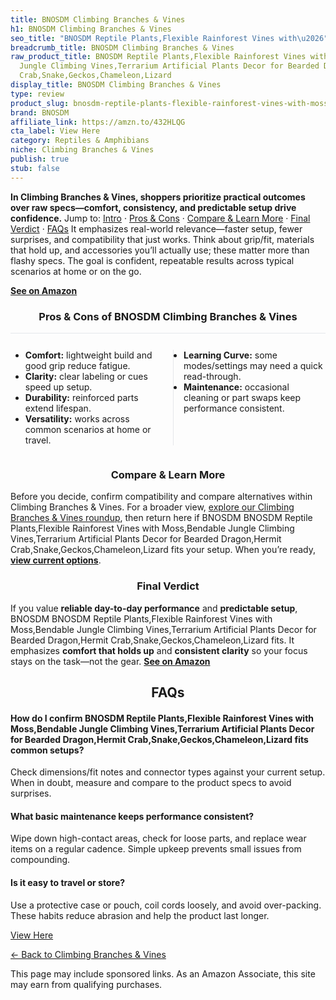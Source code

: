 ```yaml
---
title: BNOSDM Climbing Branches & Vines
h1: BNOSDM Climbing Branches & Vines
seo_title: "BNOSDM Reptile Plants,Flexible Rainforest Vines with\u2026"
breadcrumb_title: BNOSDM Climbing Branches & Vines
raw_product_title: BNOSDM Reptile Plants,Flexible Rainforest Vines with Moss,Bendable
  Jungle Climbing Vines,Terrarium Artificial Plants Decor for Bearded Dragon,Hermit
  Crab,Snake,Geckos,Chameleon,Lizard
display_title: BNOSDM Climbing Branches & Vines
type: review
product_slug: bnosdm-reptile-plants-flexible-rainforest-vines-with-moss-bendable-jung-ecc9ef94
brand: BNOSDM
affiliate_link: https://amzn.to/432HLQG
cta_label: View Here
category: Reptiles & Amphibians
niche: Climbing Branches & Vines
publish: true
stub: false
---
```


<div id="intro" class="full-width"><p><strong>In Climbing Branches & Vines, shoppers prioritize practical outcomes over raw specs&mdash;comfort, consistency, and predictable setup drive confidence.</strong> Jump to: <a href="#intro">Intro</a> · <a href="#pros-cons">Pros &amp; Cons</a> · <a href="#compare-more">Compare &amp; Learn More</a> · <a href="#verdict">Final Verdict</a> · <a href="#faqs">FAQs</a> It emphasizes real-world relevance&mdash;faster setup, fewer surprises, and compatibility that just works. Think about grip/fit, materials that hold up, and accessories you’ll actually use; these matter more than flashy specs. The goal is confident, repeatable results across typical scenarios at home or on the go.</p><p><a href="https://amzn.to/432HLQG" rel="nofollow sponsored noopener" target="_blank"><strong>See on Amazon</strong></a></p></div>
<h3 id="pros-cons" style="text-align:center;">Pros &amp; Cons of BNOSDM Climbing Branches & Vines</h3>
<div class="pc-grid" style="display:grid;grid-template-columns:1fr 1fr;gap:16px;border-top:1px solid #e5e7eb;padding-top:12px;">
  <ul>
    <li><strong>Comfort:</strong> lightweight build and good grip reduce fatigue.</li>
    <li><strong>Clarity:</strong> clear labeling or cues speed up setup.</li>
    <li><strong>Durability:</strong> reinforced parts extend lifespan.</li>
    <li><strong>Versatility:</strong> works across common scenarios at home or travel.</li>
  </ul>
  <ul style="border-left:1px solid #e5e7eb;padding-left:16px;">
    <li><strong>Learning Curve:</strong> some modes/settings may need a quick read-through.</li>
    <li><strong>Maintenance:</strong> occasional cleaning or part swaps keep performance consistent.</li>
  </ul>
</div>


<h3 id="compare-more" style="text-align:center;">Compare &amp; Learn More</h3>
<p>Before you decide, confirm compatibility and compare alternatives within Climbing Branches & Vines. For a broader view, <a href="#">explore our Climbing Branches & Vines roundup</a>, then return here if BNOSDM BNOSDM Reptile Plants,Flexible Rainforest Vines with Moss,Bendable Jungle Climbing Vines,Terrarium Artificial Plants Decor for Bearded Dragon,Hermit Crab,Snake,Geckos,Chameleon,Lizard fits your setup. When you’re ready, <a href="https://amzn.to/432HLQG" rel="nofollow sponsored noopener" target="_blank"><strong>view current options</strong></a>.</p>

<h3 id="verdict" style="text-align:center;">Final Verdict</h3>
<p>If you value <strong>reliable day-to-day performance</strong> and <strong>predictable setup</strong>, BNOSDM BNOSDM Reptile Plants,Flexible Rainforest Vines with Moss,Bendable Jungle Climbing Vines,Terrarium Artificial Plants Decor for Bearded Dragon,Hermit Crab,Snake,Geckos,Chameleon,Lizard fits. It emphasizes <strong>comfort that holds up</strong> and <strong>consistent clarity</strong> so your focus stays on the task&mdash;not the gear. <a href="https://amzn.to/432HLQG" rel="nofollow sponsored noopener" target="_blank"><strong>See on Amazon</strong></a></p>

<h2 id="faqs" style="text-align:center;">FAQs</h2>
<h4><strong>How do I confirm BNOSDM Reptile Plants,Flexible Rainforest Vines with Moss,Bendable Jungle Climbing Vines,Terrarium Artificial Plants Decor for Bearded Dragon,Hermit Crab,Snake,Geckos,Chameleon,Lizard fits common setups?</strong></h4>
<p>Check dimensions/fit notes and connector types against your current setup. When in doubt, measure and compare to the product specs to avoid surprises.</p>
<h4><strong>What basic maintenance keeps performance consistent?</strong></h4>
<p>Wipe down high-contact areas, check for loose parts, and replace wear items on a regular cadence. Simple upkeep prevents small issues from compounding.</p>
<h4><strong>Is it easy to travel or store?</strong></h4>
<p>Use a protective case or pouch, coil cords loosely, and avoid over-packing. These habits reduce abrasion and help the product last longer.</p>

<p><a class="btn" href="https://amzn.to/432HLQG" target="_blank" rel="nofollow sponsored noopener">View Here</a></p>
<p><a href="/roundups/reptiles-amphibians/climbing-branches-vines/">← Back to Climbing Branches & Vines</a></p>
<aside class="disclosure">This page may include sponsored links. As an Amazon Associate, this site may earn from qualifying purchases.</aside>
